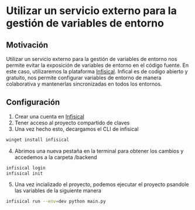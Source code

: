 # Utilizar un servicio externo para la gestión de variables de entorno

## Motivación

Utilizar un servicio externo para la gestión de variables de entorno nos permite evitar la exposición de variables de entorno en el código fuente. En este caso, utilizaremos la plataforma [Infisical](https://infisical.com/). Infical es de codigo abierto y gratuito, nos permite configurar variables de entorno de manera colaborativa y mantenerlas sincronizadas en todos los entornos.

## Configuración

1. Crear una cuenta en [Infisical](https://infisical.com/)
2. Tener acceso al proyecto compartido de claves
3. Una vez hecho esto, decargamos el CLI de infisical

```bash
winget install infisical
```

4. Abrimos una nueva pestaña en la terminal para obtener los cambios y accedemos a la carpeta /backend

```bash
infisical login
infisical init
```

5. Una vez incializado el proyecto, podemos ejecutar el proyecto psandole las variables de la siguiente manera

```bash
infisical run --env=dev python main.py
```
